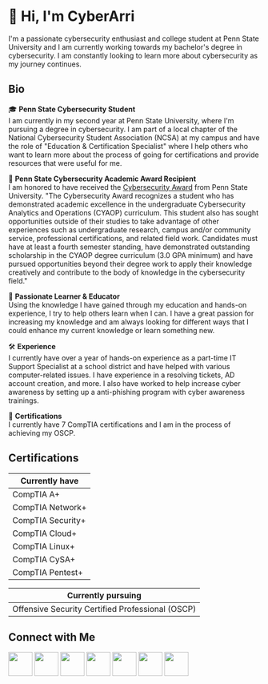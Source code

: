 <h1 align="left">👋 Hi, I'm CyberArri</h1>


<!--
**cyberarri/cyberarri** is a ✨ _special_ ✨ repository because its `README.md` (this file) appears on your GitHub profile.

Here are some ideas to get you started:

- 🔭 I’m currently working on ...
- 🌱 I’m currently learning ...
- 👯 I’m looking to collaborate on ...
- 🤔 I’m looking for help with ...
- 💬 Ask me about ...
- 📫 How to reach me: ...
- 😄 Pronouns: ...
- ⚡ Fun fact: ...
-->

I'm a passionate cybersecurity enthusiast and college student at Penn State University and I am currently working towards my bachelor's degree in cybersecurity. I am constantly looking to learn more about cybersecurity as my journey continues.

## Bio

🎓 **Penn State Cybersecurity Student**  
I am currently in my second year at Penn State University, where I'm pursuing a degree in cybersecurity. I am part of a local chapter of the National Cybersecurity Student Association (NCSA) at my campus and have the role of "Education & Certification Specialist" where I help others who want to learn more about the process of going for certifications and provide resources that were useful for me.

🏅 **Penn State Cybersecurity Academic Award Recipient**  
I am honored to have received the <a href=https://schuylkill.psu.edu/academic-awards>Cybersecurity Award</a> from Penn State University. "The Cybersecurity Award recognizes a student who has demonstrated academic excellence in the undergraduate Cybersecurity Analytics and Operations (CYAOP) curriculum. This student also has sought opportunities outside of their studies to take advantage of other experiences such as undergraduate research, campus and/or community service, professional certifications, and related field work. Candidates must have at least a fourth semester standing, have demonstrated outstanding scholarship in the CYAOP degree curriculum (3.0 GPA minimum) and have pursued opportunities beyond their degree work to apply their knowledge creatively and contribute to the body of knowledge in the cybersecurity field."

🌟 **Passionate Learner & Educator**  
Using the knowledge I have gained through my education and hands-on experience, I try to help others learn when I can. I have a great passion for increasing my knowledge and am always looking for different ways that I could enhance my current knowledge or learn something new.

🛠️ **Experience**  
I currently have over a year of hands-on experience as a part-time IT Support Specialist at a school district and have helped with various computer-related issues. I have experience in a resolving tickets, AD account creation, and more. I also have worked to help increase cyber awareness by setting up a anti-phishing program with cyber awareness trainings.

📜 **Certifications**  
I currently have 7 CompTIA certifications and I am in the process of achieving my OSCP.

## Certifications

| Currently have             | 
|----------------------------|
| CompTIA A+                 | 
| CompTIA Network+           |
| CompTIA Security+          | 
| CompTIA Cloud+             |   
| CompTIA Linux+             |
| CompTIA CySA+              |
| CompTIA Pentest+           |

| Currently pursuing                               |
|--------------------------------------------------|
| Offensive Security Certified Professional (OSCP) |

## Connect with Me
<a href="https://twitter.com/CyberArri"><img src="https://img.icons8.com/color/48/000000/twitter.png" width="48" height="48"></a>
<a href="https://medium.com/@cyberarri"><img src="https://img.icons8.com/color/48/000000/medium-monogram.png" width="48" height="48"></a>
<a href="https://cyberarri.wordpress.com/"><img src="https://img.icons8.com/color/48/000000/wordpress.png" width="48" height="48"></a>
<a href="https://www.youtube.com/@cyberarri"><img src="https://img.icons8.com/color/48/000000/youtube-play.png" width="48" height="48"></a>
<a href="https://www.linkedin.com/in/arriannaperez/"><img src="https://img.icons8.com/color/48/000000/linkedin.png" width="48" height="48"></a>
<a href="https://www.instagram.com/cyberarri/"><img src="https://img.icons8.com/color/48/000000/instagram-new.png" width="48" height="48"></a>
<a href="https://tryhackme.com/p/cyberarri"><img src="https://tryhackme.com/img/favicon.png" width="48" height="48"></a>

